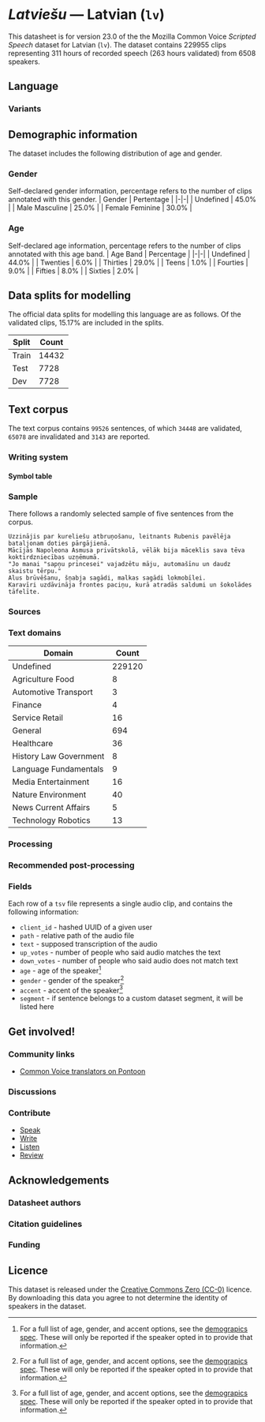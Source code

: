 # *Latviešu* &mdash; Latvian (`lv`)
This datasheet is for version 23.0 of the the Mozilla Common Voice *Scripted Speech* dataset 
for Latvian (`lv`). The dataset contains 229955 clips representing 311 hours of recorded
speech (263 hours validated) from 6508 speakers.

## Language
<!-- {{LANGUAGE_DESCRIPTION}} -->
<!-- Provide a brief (1-2 paragraph) description of your language -->

### Variants
<!-- {{VARIANT_DESCRIPTION}} -->
<!-- @ OPTIONAL @ -->
<!-- Describe the variants (MCV variants) of your language -->

## Demographic information
The dataset includes the following distribution of age and gender.
<!-- You can get a lot of the information in this section from https://analyzer.cv-toolbox.web.tr/browse -->

### Gender
Self-declared gender information, percentage refers to the number of clips annotated with this gender.
| Gender | Pertentage |
|-|-|
| Undefined | 45.0% |
| Male Masculine | 25.0% |
| Female Feminine | 30.0% |

<!-- {{GENDER_TABLE}} -->
<!-- @ AUTOMATICALLY GENERATED @ -->
<!-- | Gender | Frequency |
|--------|-----------|
| male, masculine | ? |
| undeclared | ? |
| female, feminine | ? | -->

### Age
Self-declared age information, percentage refers to the number of clips annotated with this age band.
| Age Band | Percentage |
|-|-|
| Undefined | 44.0% |
| Twenties | 6.0% |
| Thirties | 29.0% |
| Teens | 1.0% |
| Fourties | 9.0% |
| Fifties | 8.0% |
| Sixties | 2.0% |

<!-- {{AGE_TABLE}} -->
<!-- @ AUTOMATICALLY GENERATED @ -->
<!-- | Age band | Frequency |
|----------|-----------|
| teens | ? |
| twenties | ? |
| thirties | ? |
| fourties | ? |
| fifties | ? |
   ...if other age ranges are present in your data, add rows... -->

## Data splits for modelling

The official data splits for modelling this language are as follows. Of the validated clips, 15.17% are included in the splits.

 | Split | Count |
|-|-|
| Train | 14432 |
| Test | 7728 |
| Dev | 7728 |


## Text corpus

The text corpus contains `99526` sentences, of which `34448` are validated, `65078` are invalidated and `3143` are reported.
<!-- {{TEXT_CORPUS_DESCRIPTION}} -->
<!-- @ OPTIONAL @ -->
<!-- An overview of the text corpus, with information such as average length (in characters and words) of validated sentences. -->

### Writing system
<!-- {{WRITING_SYSTEM_DESCRIPTION}} -->
<!-- @ OPTIONAL @ -->
<!-- A description of the writing system (or writing systems) used in the text corpus -->

#### Symbol table
<!-- {{ALPHABET_TABLE}} -->
<!-- @ OPTIONAL @ -->
<!-- If the writing system is alphabetic, you can include the valid alphabet here -->

### Sample
There follows a randomly selected sample of five sentences from the corpus.

```
Uzzinājis par kureliešu atbruņošanu, leitnants Rubenis pavēlēja bataljonam doties pārgājienā.
Mācījās Napoleona Asmusa privātskolā, vēlāk bija māceklis sava tēva koktirdzniecības uzņēmumā.
"Jo manai "sapņu princesei" vajadzētu māju, automašīnu un daudz skaistu tērpu."
Alus brūvēšanu, šņabja sagādi, malkas sagādi lokmobīlei.
Karavīri uzdāvināja frontes paciņu, kurā atradās saldumi un šokolādes tāfelīte.
```

<!-- {{SENTENCES_SAMPLE}} -->

### Sources
<!-- {{SOURCES_LIST}} -->
<!-- @ OPTIONAL @ -->
<!-- A list of sentence sources, can be curated to the top-N -->

### Text domains

| Domain | Count |
|-|-|
| Undefined | 229120 |
| Agriculture Food | 8 |
| Automotive Transport | 3 |
| Finance | 4 |
| Service Retail | 16 |
| General | 694 |
| Healthcare | 36 |
| History Law Government | 8 |
| Language Fundamentals | 9 |
| Media Entertainment | 16 |
| Nature Environment | 40 |
| News Current Affairs | 5 |
| Technology Robotics | 13 |

<!-- {{TEXT_DOMAIN_DESCRIPTION}} -->
<!-- @ OPTIONAL @ -->
<!-- What text domains are represented in the corpus? -->

### Processing
<!-- {{PROCESSING_DESCRIPTION}} -->
<!-- @ OPTIONAL @ -->
<!-- How has the text data been processed -->

### Recommended post-processing
<!-- {{RECOMMENDED_POSTPROCESSING_DESCRIPTION}} -->
<!-- @ OPTIONAL @ -->
<!-- What should people do before they use the data, for example Unicode normalisation -->

### Fields
Each row of a `tsv` file represents a single audio clip, and contains the following information:

* `client_id` - hashed UUID of a given user
* `path` - relative path of the audio file
* `text` - supposed transcription of the audio
* `up_votes` - number of people who said audio matches the text
* `down_votes` - number of people who said audio does not match text
* `age` - age of the speaker[^1]
* `gender` - gender of the speaker[^1]
* `accent` - accent of the speaker[^1]
* `segment` - if sentence belongs to a custom dataset segment, it will be listed here

#### 
[^1]: For a full list of age, gender, and accent options, see the
[demograpics
spec](https://github.com/common-voice/common-voice/blob/main/web/src/stores/demographics.ts). These
will only be reported if the speaker opted in to provide that
information.

## Get involved!

### Community links

* [Common Voice translators on Pontoon](https://pontoon.mozilla.org/lv/common-voice/contributors/)

<!-- {{COMMUNITY_LINKS_LIST}} -->
<!-- @ OPTIONAL @ -->
<!-- Links to community chats / fora -->

### Discussions
<!-- {{DISCUSSION_LINKS_LIST}} -->
<!-- @ OPTIONAL @ -->
<!-- Any links to discussions, for example on Discourse or other fora or blogs can be included here -->

### Contribute

* [Speak](https://commonvoice.mozilla.org/lv/speak)
* [Write](https://commonvoice.mozilla.org/lv/write)
* [Listen](https://commonvoice.mozilla.org/lv/listen)
* [Review](https://commonvoice.mozilla.org/lv/review)
<!-- {{CONTRIBUTE_LINKS_LIST}} -->
<!-- Here you can include links for how to contribute to the dataset -->

## Acknowledgements

### Datasheet authors
<!-- {{DATASHEET_AUTHORS_LIST}} -->
<!-- A list in the format of: Your Name <email@email.com> -->

### Citation guidelines
<!-- {{CITATION_DESCRIPTION}} -->
<!-- @ OPTIONAL @ -->
<!-- If you published a paper and would like people to cite it, you can include the BiBTeX here -->

### Funding
<!-- {{FUNDING_DESCRIPTION}} -->
<!-- @ OPTIONAL @ -->
<!-- If you received any funding, you can include the acknowledgement here -->

## Licence
This dataset is released under the [Creative Commons Zero (CC-0)](https://creativecommons.org/public-domain/cc0/) licence. By downloading this data
you agree to not determine the identity of speakers in the dataset.